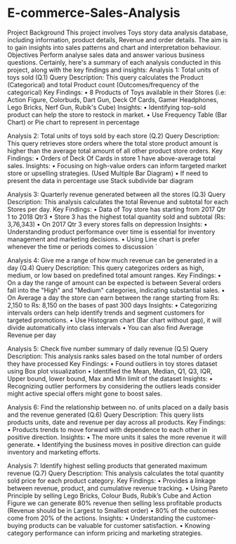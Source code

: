 # E-commerce-Sales-Analysis
Project Background
This project involves Toys story data analysis database, including information, product details, Revenue and order details. The aim is to gain insights into sales patterns and chart and interpretation behaviour.
Objectives
Perform analyse sales data and answer various business questions.
Certainly, here's a summary of each analysis conducted in this project, along with the key findings and insights:
Analysis 1: Total units of toys sold (Q.1)
Query Description: This query calculates the Product (Categorical) and total Product count (Outcomes/frequency of the categorical) 
Key Findings:
•	8 Products of Toys available in their Stores (i.e: Action Figure, Colorbuds, Dart Gun, Deck Of Cards, Gamer Headphones, Lego Bricks, Nerf Gun, Rubik's Cube)
Insights:
•	Identifying top-sold product can help the store to restock in market.
•	Use Frequency Table (Bar Chart) or Pie chart to represent in percentage
   
Analysis 2: Total units of toys sold by each store (Q.2)
Query Description: This query retrieves store orders where the total store product amount is higher than the average total amount of all other product store orders.
Key Findings:
•	Orders of Deck Of Cards in store 1 have above-average total sales.
Insights:
•	Focusing on high-value orders can inform targeted market store or upselling strategies. (Used Multiple Bar Diagram)
•	If need to present the data in percentage use Stack subdivide bar diagram
   
Analysis 3: Quarterly revenue generated between all the stores (Q.3)
Query Description: This analysis calculates the total Revenue and subtotal for each Stores per day.
Key Findings:
•	Data of Toy store has starting from 2017 Qtr 1 to 2018 Qtr3 
•	Store 3 has the highest total quantity sold and subtotal (Rs: 3,76,343)
•	On 2017 Qtr 3 every stores falls on depression 
Insights:
•	Understanding product performance over time is essential for inventory management and marketing decisions.
•	Using Line chart is prefer whenever the time or periods comes to discussion `
 
Analysis 4: Give me a range of how much revenue can be generated in a day (Q.4)
Query Description: This query categorizes orders as high, medium, or low based on predefined total amount ranges.
Key Findings:
•	On a day the range of amount can be expected is between Several orders fall into the "High" and "Medium" categories, indicating substantial sales.
•	On Average a day the store can earn between the range starting from Rs: 2,150 to Rs: 8,150 on the bases of past 300 days 
Insights:
•	Categorizing intervals orders can help identify trends and segment customers for targeted promotions.
•	Use Histogram chart (Bar chart without gap), it will divide automatically into class intervals 
•	You can also find Average Revenue per day 
 
Analysis 5: Check five number summary of daily revenue (Q.5)
Query Description: This analysis ranks sales based on the total number of orders they have processed 
Key Findings:
•	Found outliers in toy stores dataset using Box plot visualization
•	Identified the Mean, Median, Q1, Q3, IQR, Upper bound, lower bound, Max and Min limit of the dataset
Insights:
•	Recognizing outlier performers by considering the outliers leads consider might active special offers might gone to boost sales.
 
Analysis 6: Find the relationship between no. of units placed on a daily basis and the revenue generated (Q.6)
Query Description: This query lists products units, date and revenue per day across all products.
Key Findings:
•	Products trends to move forward with dependence to each other in positive direction.
Insights:
•	The more units it sales the more revenue it will generate.
•	Identifying the business moves in positive direction can guide inventory and marketing efforts.
 
Analysis 7: Identify highest selling products that generated maximum revenue (Q.7)
Query Description: This analysis calculates the total quantity sold price for each product category.
Key Findings:
•	Provides a linkage between revenue, product, and cumulative revenue tracking.
•	Using Pareto Principle by selling Lego Bricks, Colour Buds, Rubik’s Cube and Action Figure we can generate 80% revenue then selling less profitable products (Revenue should be in Largest to Smallest order)
•	80% of the outcomes come from 20% of the actions.
Insights:
•	Understanding the customer-buying products can be valuable for customer satisfaction.
•	Knowing category performance can inform pricing and marketing strategies.
 

